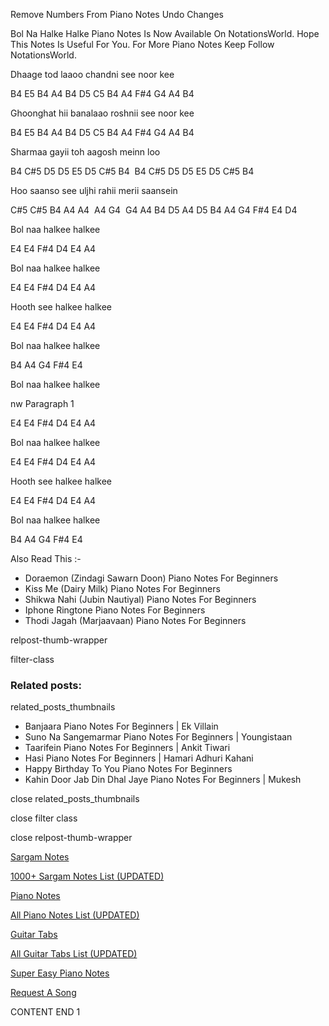 
Remove Numbers From Piano Notes
Undo Changes

Bol Na Halke Halke Piano Notes Is Now Available On NotationsWorld. Hope This Notes Is Useful For You. For More Piano Notes Keep Follow NotationsWorld.

Dhaage tod laaoo chandni see noor kee

B4 E5 B4 A4 B4 D5 C5 B4 A4 F#4 G4 A4 B4

Ghoonghat hii banalaao roshnii see noor kee

B4 E5 B4 A4 B4 D5 C5 B4 A4 F#4 G4 A4 B4

Sharmaa gayii toh aagosh meinn loo

B4 C#5 D5 D5 E5 D5 C#5 B4  B4 C#5 D5 D5 E5 D5 C#5 B4

Hoo saanso see uljhi rahii merii saansein

C#5 C#5 B4 A4 A4  A4 G4  G4 A4 B4 D5 A4 D5 B4 A4 G4 F#4 E4 D4

Bol naa halkee halkee

E4 E4 F#4 D4 E4 A4

Bol naa halkee halkee

E4 E4 F#4 D4 E4 A4

Hooth see halkee halkee

E4 E4 F#4 D4 E4 A4

Bol naa halkee halkee

B4 A4 G4 F#4 E4

Bol naa halkee halkee

nw Paragraph 1

E4 E4 F#4 D4 E4 A4

Bol naa halkee halkee

E4 E4 F#4 D4 E4 A4

Hooth see halkee halkee

E4 E4 F#4 D4 E4 A4

Bol naa halkee halkee

B4 A4 G4 F#4 E4

Also Read This :-

* Doraemon (Zindagi Sawarn Doon) Piano Notes For Beginners
* Kiss Me (Dairy Milk) Piano Notes For Beginners
* Shikwa Nahi (Jubin Nautiyal) Piano Notes For Beginners
* Iphone Ringtone Piano Notes For Beginners
* Thodi Jagah (Marjaavaan) Piano Notes For Beginners

relpost-thumb-wrapper

filter-class

### Related posts:

related_posts_thumbnails

* Banjaara Piano Notes For Beginners | Ek Villain
* Suno Na Sangemarmar Piano Notes For Beginners | Youngistaan
* Taarifein Piano Notes For Beginners | Ankit Tiwari
* Hasi Piano Notes For Beginners | Hamari Adhuri Kahani
* Happy Birthday To You Piano Notes For Beginners
* Kahin Door Jab Din Dhal Jaye Piano Notes For Beginners | Mukesh

close related_posts_thumbnails

close filter class

close relpost-thumb-wrapper

[Sargam Notes](https://www.notationsworld.com/sargam-notes.html)

[1000+ Sargam Notes List (UPDATED)](https://www.notationsworld.com/all-songs-list-sargam-notes.html)

[Piano Notes](https://www.notationsworld.com/piano-notes.html)

[All Piano Notes List (UPDATED)](https://www.notationsworld.com/all-songs-list-piano-notes.html)

[Guitar Tabs](https://www.notationsworld.com/guitar-tabs.html)

[All Guitar Tabs List (UPDATED)](https://www.notationsworld.com/all-songs-list-guitar-tabs.html)

[Super Easy Piano Notes](https://studywall.in/)

[Request A Song](https://www.notationsworld.com/request-a-song.html)

CONTENT END 1

